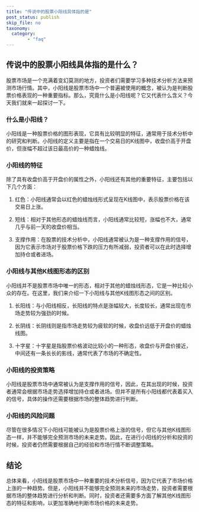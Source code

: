 ```yaml
---
title: "传说中的股票小阳线具体指的是"
post_status: publish
skip_file: no
taxonomy:
  category:
        - "faq"
---
```


## 传说中的股票小阳线具体指的是什么？

股票市场是一个充满着变幻莫测的地方，投资者们需要学习多种技术分析方法来预测市场行情。其中，小阳线是股票市场中一个普遍被使用的概念，被认为是判断股票价格表现的一种重要指标。那么，究竟什么是小阳线呢？它又代表什么含义？今天我们就来一起探讨一下。

### 什么是小阳线？

小阳线是一种股票价格的图形表现，它具有比较明显的特征，通常用于技术分析中的研究和判断。小阳线的定义主要是指在一个交易日的K线图中，收盘价高于开盘价，但涨幅不超过该日最高价的一种蜡烛线。

### 小阳线的特征

除了具有收盘价高于开盘价的属性之外，小阳线还有其他的重要特征，主要包括以下几个方面：

1. 红色：小阳线通常会以红色的蜡烛线形式呈现在K线图中，表示股票价格在该交易日上涨。

2. 短线：相对于其他形态的蜡烛线而言，小阳线通常比较短，涨幅也不大，通常几乎与前一天的收盘价相当。

3. 支撑作用：在股票的技术分析中，小阳线通常被认为是一种支撑作用的信号，因为它表示市场对于股票价格下跌的压力有所减弱，投资者可以在此时选择增加持仓或者进场。

### 小阳线与其他K线图形态的区别

小阳线并不是股票市场中唯一的形态，相对于其他的蜡烛线形态，它是一种比较小众的存在。在这里，我们来介绍一下小阳线与其他K线图形态之间的区别。

1. 长阳线：与小阳线相反，长阳线的特点是涨幅较大，长度较长，通常出现在市场走势较为强劲的时候。

2. 长阴线：长阴线则是指市场走势较为疲软的时候，收盘价远低于开盘价的蜡烛线图。

3. 十字星：十字星是指股票价格波动比较小的一种形态，收盘价与开盘价接近，中间还有一条长长的影线，通常代表了市场的不确定性。

### 小阳线的投资策略

小阳线是股票市场中通常被认为是支撑作用的信号，因此，在其出现的时候，投资者通常会根据市场走势选择增加持仓或者进场。但并不是所有小阳线都代表着买入的信号，具体的操作还需要根据市场的整体趋势进行判断。

### 小阳线的风险问题

尽管在很多情况下小阳线可能被认为是股票价格上涨的信号，但它与其他K线图形态一样，并不能够完全预测市场的未来走势。因此，在进行小阳线的分析和投资的时候，投资者仍然需要根据自己的经验和市场行情不断调整策略。

## 结论

总体来看，小阳线是股票市场中一种重要的技术分析信号，因为它代表了市场价格上涨的一种趋势。但是，小阳线并不能够完全预测未来的市场走势，投资者需要根据市场的整体趋势进行分析和判断。同时，投资者还需要多方面了解其他K线图形态的特征和影响，以更加准确地判断市场价格的未来走势。
